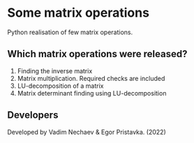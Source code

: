 # Some matrix operations
Python realisation of few matrix operations.

## Which matrix operations were released?

1) Finding the inverse matrix
2) Matrix multiplication. Required checks are included
3) LU-decomposition of a matrix
4) Matrix determinant finding using LU-decomposition

## Developers
Developed by Vadim Nechaev & Egor Pristavka. (2022)
